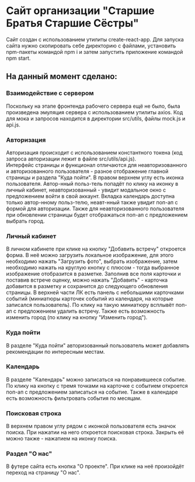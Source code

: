 # Сайт организации "Старшие Братья Старшие Сёстры"

Сайт создан с использованием утилиты create-react-app. Для запуска сайта нужно скопировать себе директорию с файлами, установить npm-пакеты командой npm i и затем запустить приложение командой npm start.

## На данный момент сделано:  

### Взаимодействие с сервером  
Поскольку на этапе фронтенда рабочего сервера ещё не было, была произведена эмуляция сервера с использованием утилиты axios. Код для мока и запросов находится в директории src/utils, файлы mock.js и api.js.  

### Авторизация  
Авторизация происходит с использованием константного токена (код запроса авторизации лежит в файле src/utils/api.js).  
Интерфейс страницы и функционал отличаются для неавторизованного и авторизованного пользователя - разное отображение главной страницы и раздела "Куда пойти". В правом верхнем углу есть иконка пользователя. Автор-нный польз-тель попадёт по клику на иконку в личный кабинет, неавторизованный - увидит модальное окно с предложением войти в свой аккаунт. Вкладка календарь доступна только автор-нному польз-телю, неавт-нный также увидит поп-ап с формой для авторизации. Также для неавторизованного пользователя при обновлении страницы будет отображаться поп-ап с предложением выбрать город.  

### Личный кабинет  
В личном кабинете при клике на кнопку "Добавить встречу" откроется форма. В неё можно загрузить локальное изображение, для этого необходимо нажать "Загрузить фото", выбрать изображение, затем необходимо нажать на круглую кнопку с плюсом - тогда выбранное изображение отобразится в разметке. Заполнив все поля карточки и поставив встрече оценку, можно нажать "Добавить" - карточка добавится в разметку и сохранится до следующего обновления страницы. В верхней части ЛК есть панель с небольшими карточками событий (миниатюры карточек событий из календаря, на которые записался пользователь). По клику на такую миниатюру всплывёт поп-ап с предложением удалить встречу. Также есть возможность изменить город (по клику на кнопку "Изменить город").  

### Куда пойти  
В разделе "Куда пойти" авторизованный пользователь может добавлять рекомендации по интересным местам.  

### Календарь  
В разделе "Календарь" можно записаться на понравившееся событие. По клику на кнопку с тремя точками на карточке с событием откроется поп-ап с предложением записаться на событие. Также в календаре есть возможность фильтровать события по месяцам.  

### Поисковая строка  
В верхнем правом углу рядом с иконкой пользователя есть значок поиска. При нажатии на него откроется поисковая строка. Закрыть её можно также - нажатием на иконку поиска.  


### Раздел "О нас"  
В футере сайта есть кнопка "О проекте". При клике на неё произойдёт переход на страницу "О нас".
